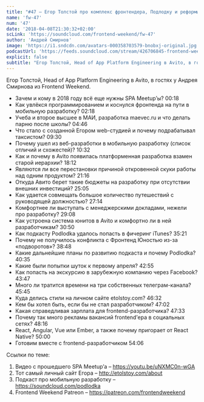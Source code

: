 ```yaml
---
title: "#47 – Егор Толстой про комплекс фронтендера, Подлодку и реформы в Avito"
name: 'fw-47'
num: '47'
date: '2018-04-08T21:30:32+02:00'
scLink: 'https://soundcloud.com/frontend-weekend/fw-47'
author: 'Андрей Смирнов'
image: 'https://i1.sndcdn.com/avatars-000358703579-bnobxj-original.jpg'
podcastUrl: 'https://feeds.soundcloud.com/stream/426706845-frontend-weekend-fw-47.m4a'
explicit: false
subtitle: "Егор Толстой, Head of App Platform Engineering в Avito, в гостях у Андрея Смирнова из Frontend Weekend.  "
---
```

Егор Толстой, Head of App Platform Engineering в Avito, в гостях у Андрея Смирнова из Frontend Weekend.  

- Зачем и кому в 2018 году всё еще нужны SPA Meetup’ы? <timecode>00:18</timecode>
- Как увлёкся программированием и коснулся фронтенда на пути в мобильную разработку? <timecode>02:18</timecode>
- Учеба и второе высшее в МАИ, разработка maevec.ru и что делать парню после школы? <timecode>04:46</timecode>
- Что стало с созданной Егором web-студией и почему подрабатывал таксистом? <timecode>09:30</timecode>
- Почему ушел из веб-разработки в мобильную разработку (список отличий и схожестей)? <timecode>10:32</timecode>
- Как и почему в Avito появилась платформенная разработка взамен старой иерархии? <timecode>18:12</timecode>
- Являются ли все перестановки причиной откровенной скуки работы над одним продуктом? <timecode>21:16</timecode>
- Откуда Авито берет такие бюджеты на разработку при отсутствии внешних инвестиций? <timecode>25:05</timecode>
- Как удается совмещать большое количество путешествий с руководящей должностью?  <timecode>27:14</timecode>
- Комфортнее ли выступать с менеджерскими докладами, нежели про разработку? <timecode>29:08</timecode>
- Как устроена система юнитов в Avito и комфортно ли в ней разработчикам? <timecode>30:50</timecode>
- Как подкасту Podlodka удалось попасть в фичеринг iTunes? <timecode>35:21</timecode>
- Почему не получилось конфликта с Фронтенд Юностью из-за «подворотов»? <timecode>38:48</timecode>
- Какие дальнейшие планы по развитию подкаста и почему Podlodka? <timecode>40:35</timecode>
- Какие были попытки шуток к первому апреля? <timecode>42:55</timecode>
- Как попасть на экскурсию в зарубежную компанию через Facebook? <timecode>43:47</timecode>
- Много ли тратится времени на три собственных телеграм-канала? <timecode>45:45</timecode>
- Куда делись стили на личном сайте etolstoy.com? <timecode>46:32</timecode>
- Кем бы хотел быть, если бы не стал разработчиком? <timecode>47:02</timecode>
- Какая справедливая зарплата для frontend-разработчика? <timecode>47:33</timecode>
- Почему так много рекламы вакансий frontend’ера в социальных сетях? <timecode>48:16</timecode>
- React, Angular, Vue или Ember, а также почему пригорает от React Native? <timecode>50:00</timecode>
- Готовим вместе с frontend-разработчиком <timecode>54:06</timecode>

Ссылки по теме:
1) Видео с прошедшего SPA Meetup’а – https://youtu.be/uNXMC0n-wGA
2) Тот самый личный сайт Егора – http://etolstoy.com/about
3) Подкаст про мобильную разработку – https://soundcloud.com/podlodka
4) Frontend Weekend Patreon – https://patreon.com/frontendweekend